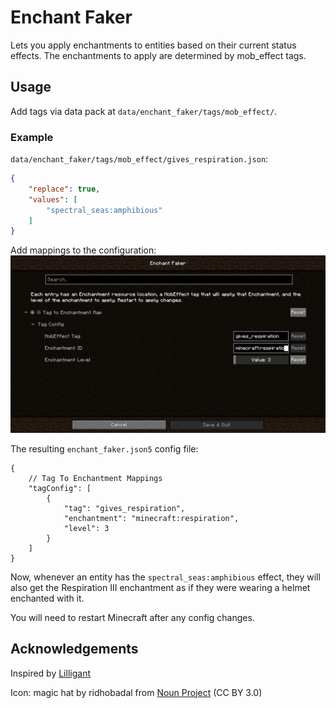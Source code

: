# Enchant Faker

Lets you apply enchantments to entities based on their current status effects.
The enchantments to apply are determined by mob_effect tags.

## Usage
Add tags via data pack at `data/enchant_faker/tags/mob_effect/`.

### Example
`data/enchant_faker/tags/mob_effect/gives_respiration.json`:
```json
{
    "replace": true,
    "values": [
        "spectral_seas:amphibious"
    ]
}
```

Add mappings to the configuration:
![configuration menu](docs/modmenu.png)

The resulting `enchant_faker.json5` config file:
```json5
{
	// Tag To Enchantment Mappings
	"tagConfig": [
		{
			"tag": "gives_respiration",
			"enchantment": "minecraft:respiration",
			"level": 3
		}
	]
}
```
Now, whenever an entity has the `spectral_seas:amphibious` effect, they will also get the Respiration III 
enchantment as if they were wearing a helmet enchanted with it.

You will need to restart Minecraft after any config changes.

## Acknowledgements

Inspired by [Lilligant](https://modrinth.com/mod/lilligant)

Icon: magic hat by ridhobadal from
[Noun Project](https://thenounproject.com/icon/magic-hat-3772576/) (CC BY 3.0)